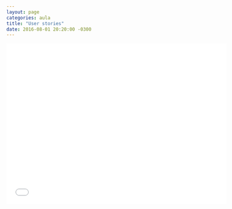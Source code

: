 ```yaml
---
layout: page
categories: aula
title: "User stories"
date: 2016-08-01 20:20:00 -0300
---
```


<iframe src="//slides.com/rodrigorgs/user-stories/embed" width="576" height="420" scrolling="no" frameborder="0" webkitallowfullscreen mozallowfullscreen allowfullscreen></iframe>